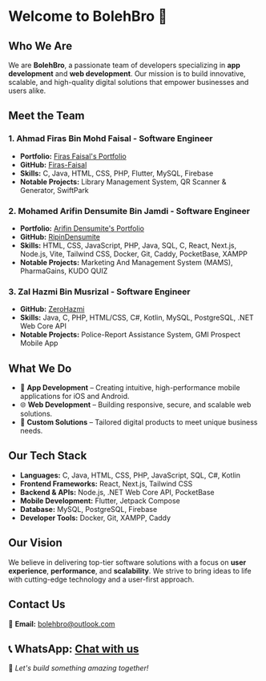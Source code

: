 # Welcome to BolehBro 🚀

## Who We Are
We are **BolehBro**, a passionate team of developers specializing in **app development** and **web development**. Our mission is to build innovative, scalable, and high-quality digital solutions that empower businesses and users alike.

## Meet the Team

### **1. Ahmad Firas Bin Mohd Faisal** - Software Engineer
- **Portfolio:** [Firas Faisal's Portfolio](https://firas-faisal.github.io/)
- **GitHub:** [Firas-Faisal](https://github.com/Firas-Faisal)
- **Skills:** C, Java, HTML, CSS, PHP, Flutter, MySQL, Firebase
- **Notable Projects:** Library Management System, QR Scanner & Generator, SwiftPark

### **2. Mohamed Arifin Densumite Bin Jamdi** - Software Engineer
- **Portfolio:** [Arifin Densumite's Portfolio](https://ripindensumite.github.io/)
- **GitHub:** [RipinDensumite](https://github.com/RipinDensumite)
- **Skills:** HTML, CSS, JavaScript, PHP, Java, SQL, C, React, Next.js, Node.js, Vite, Tailwind CSS, Docker, Git, Caddy, PocketBase, XAMPP
- **Notable Projects:** Marketing And Management System (MAMS), PharmaGains, KUDO QUIZ

### **3. Zal Hazmi Bin Musrizal** - Software Engineer
- **GitHub:** [ZeroHazmi](https://github.com/ZeroHazmi)
- **Skills:** Java, C, PHP, HTML/CSS, C#, Kotlin, MySQL, PostgreSQL, .NET Web Core API
- **Notable Projects:** Police-Report Assistance System, GMI Prospect Mobile App

## What We Do
- 📱 **App Development** – Creating intuitive, high-performance mobile applications for iOS and Android.
- 🌐 **Web Development** – Building responsive, secure, and scalable web solutions.
- 🚀 **Custom Solutions** – Tailored digital products to meet unique business needs.

## Our Tech Stack
- **Languages:** C, Java, HTML, CSS, PHP, JavaScript, SQL, C#, Kotlin
- **Frontend Frameworks:** React, Next.js, Tailwind CSS
- **Backend & APIs:** Node.js, .NET Web Core API, PocketBase
- **Mobile Development:** Flutter, Jetpack Compose
- **Database:** MySQL, PostgreSQL, Firebase
- **Developer Tools:** Docker, Git, XAMPP, Caddy

## Our Vision
We believe in delivering top-tier software solutions with a focus on **user experience**, **performance**, and **scalability**. We strive to bring ideas to life with cutting-edge technology and a user-first approach.

## Contact Us
📧 **Email:** bolehbro@outlook.com  
<!-- 🌐 **Website:** [www.bolehbro.com](https://www.bolehbro.com)  
🐦 **Twitter:** [@bolehbro](https://twitter.com/bolehbro)  
🔗 **LinkedIn:** [BolehBro](https://linkedin.com/company/bolehbro)   -->
📞 **WhatsApp:** [Chat with us](https://wa.me/601157290126)
---
🚀 *Let's build something amazing together!*
